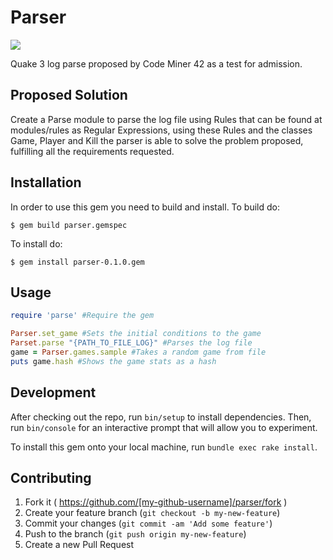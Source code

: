 # Parser

<a href="https://codeclimate.com/github/marclerodrigues/parser"><img src="https://codeclimate.com/github/marclerodrigues/parser/badges/gpa.svg" /></a>

Quake 3 log parse proposed by Code Miner 42 as a test for admission.

## Proposed Solution

Create a Parse module to parse the log file using Rules that can be found at modules/rules as Regular Expressions, using these Rules and the classes Game, Player and Kill the parser is able to solve the problem proposed, fulfilling all the requirements requested.

## Installation

In order to use this gem you need to build and install.
To build do:
```
$ gem build parser.gemspec
```

To install do:
```
$ gem install parser-0.1.0.gem
```

## Usage

```ruby
require 'parse' #Require the gem

Parser.set_game #Sets the initial conditions to the game
Parset.parse "{PATH_TO_FILE_LOG}" #Parses the log file
game = Parser.games.sample #Takes a random game from file
puts game.hash #Shows the game stats as a hash
```

## Development

After checking out the repo, run `bin/setup` to install dependencies. Then, run `bin/console` for an interactive prompt that will allow you to experiment.

To install this gem onto your local machine, run `bundle exec rake install`.

## Contributing

1. Fork it ( https://github.com/[my-github-username]/parser/fork )
2. Create your feature branch (`git checkout -b my-new-feature`)
3. Commit your changes (`git commit -am 'Add some feature'`)
4. Push to the branch (`git push origin my-new-feature`)
5. Create a new Pull Request